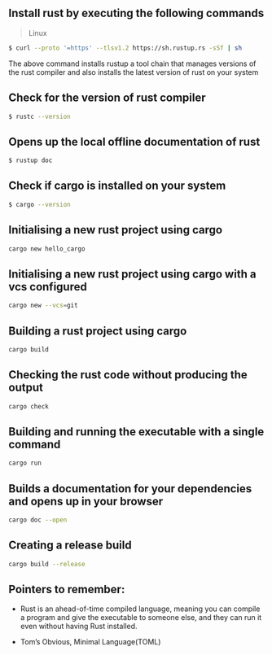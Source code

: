 ## Install rust by executing the following commands  
> Linux

```bash
$ curl --proto '=https' --tlsv1.2 https://sh.rustup.rs -sSf | sh
```

The above command installs rustup a tool chain that manages versions of the rust compiler and also installs the latest version of rust on your system

## Check for the version of rust compiler
```bash
$ rustc --version
```

## Opens up the local offline documentation of rust
```bash
$ rustup doc
```

## Check if cargo is installed on your system
```bash
$ cargo --version
```

## Initialising a new rust project using cargo
```bash
cargo new hello_cargo
```

## Initialising a new rust project using cargo with a vcs configured
```bash
cargo new --vcs=git
```
## Building a rust project using cargo
```bash
cargo build
```

## Checking the rust code without producing the output
```bash
cargo check
```

## Building and running the executable with a single command
```bash
cargo run
```

## Builds a documentation for your dependencies and opens up in your browser
```bash
cargo doc --open
```

## Creating a release build 
```bash
cargo build --release
```

## Pointers to remember:
* Rust is an ahead-of-time compiled language, meaning you can compile a program and give the executable to someone else, and they can run it even without having Rust installed.

* Tom’s Obvious, Minimal Language(TOML)
